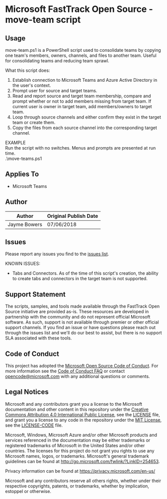 # Microsoft FastTrack Open Source - move-team script

## Usage

move-team.ps1 is a PowerShell script used to consolidate teams by copying one team's members, owners, channels, and files to another team. Useful for consolidating teams and reducing team sprawl.

What this script does:  
1. Establish connection to Microsoft Teams and Azure Active Directory in the user's context.  
2. Prompt user for source and target teams.  
3. Read and report source and target team membership, compare and prompt whether or not to add members missing from target team. If current user is owner in target team, add members/owners to target team.  
4. Loop through source channels and either confirm they exist in the target team or create them.  
5. Copy the files from each source channel into the corresponding target channel.  

EXAMPLE  
Run the script with no switches. Menus and prompts are presented at run time.  
.\move-teams.ps1

## Applies To

- Microsoft Teams

## Author

|Author|Original Publish Date
|----|--------------------------
|Jayme Bowers|07/06/2018|

## Issues

Please report any issues you find to the [issues list](../../../../issues).

KNOWN ISSUES:  
- Tabs and Connectors. As of the time of this script's creation, the ability to create tabs and connectors in the target team is not supported.

## Support Statement

The scripts, samples, and tools made available through the FastTrack Open Source initiative are provided as-is. These resources are developed in partnership with the community and do not represent official Microsoft software. As such, support is not available through premier or other official support channels. If you find an issue or have questions please reach out through the issues list and we'll do our best to assist, but there is no support SLA associated with these tools.

## Code of Conduct

This project has adopted the [Microsoft Open Source Code of Conduct](https://opensource.microsoft.com/codeofconduct/).
For more information see the [Code of Conduct FAQ](https://opensource.microsoft.com/codeofconduct/faq/) or
contact [opencode@microsoft.com](mailto:opencode@microsoft.com) with any additional questions or comments.

## Legal Notices

Microsoft and any contributors grant you a license to the Microsoft documentation and other content
in this repository under the [Creative Commons Attribution 4.0 International Public License](https://creativecommons.org/licenses/by/4.0/legalcode),
see the [LICENSE](https://github.com/Microsoft/FastTrack/blob/master/LICENSE) file, and grant you a license to any code in the repository under the [MIT License](https://opensource.org/licenses/MIT), see the
[LICENSE-CODE](https://github.com/Microsoft/FastTrack/blob/master/LICENSE-CODE) file.

Microsoft, Windows, Microsoft Azure and/or other Microsoft products and services referenced in the documentation
may be either trademarks or registered trademarks of Microsoft in the United States and/or other countries.
The licenses for this project do not grant you rights to use any Microsoft names, logos, or trademarks.
Microsoft's general trademark guidelines can be found at http://go.microsoft.com/fwlink/?LinkID=254653.

Privacy information can be found at https://privacy.microsoft.com/en-us/

Microsoft and any contributors reserve all others rights, whether under their respective copyrights, patents,
or trademarks, whether by implication, estoppel or otherwise.